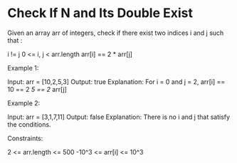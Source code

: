 # Check If N and Its Double Exist

Given an array arr of integers, check if there exist two indices i and j such that :

i != j
0 <= i, j < arr.length
arr[i] == 2 * arr[j]

Example 1:

Input: arr = [10,2,5,3]
Output: true
Explanation: For i = 0 and j = 2, arr[i] == 10 == 2 *5 == 2* arr[j]

Example 2:

Input: arr = [3,1,7,11]
Output: false
Explanation: There is no i and j that satisfy the conditions.

Constraints:

2 <= arr.length <= 500
-10^3 <= arr[i] <= 10^3
